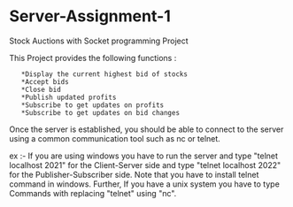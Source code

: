 # Server-Assignment-1
Stock Auctions with Socket programming Project

This Project provides the following functions :

       *Display the current highest bid of stocks
       *Accept bids
       *Close bid
       *Publish updated profits
       *Subscribe to get updates on profits
       *Subscribe to get updates on bid changes

Once the server is established, you should be able to connect to the server using a common communication tool such as nc or telnet.

ex :-
If you are using windows you have to run the server and type "telnet localhost 2021" for the Client-Server side and type "telnet localhost 2022" for the Publisher-Subscriber side. Note that you have to install telnet command in windows.
Further, If you have a unix system you have to type Commands with replacing "telnet" using "nc".
